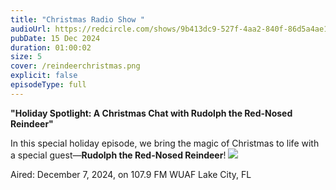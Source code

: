 ```yaml
---
title: "Christmas Radio Show "
audioUrl: https://redcircle.com/shows/9b413dc9-527f-4aa2-840f-86d5a4ae1391/episodes/5c886168-d1f5-40ab-92d7-8d56390d91a7
pubDate: 15 Dec 2024
duration: 01:00:02
size: 5
cover: /reindeerchristmas.png
explicit: false
episodeType: full
---
```

**"Holiday Spotlight: A Christmas Chat with Rudolph the Red-Nosed Reindeer"**

In this special holiday episode, we bring the magic of Christmas to life with a special guest—**Rudolph the Red-Nosed Reindeer**! ![](https://fonts.gstatic.com/s/e/notoemoji/15.1/1f98c/72.png)

Aired: December 7, 2024, on 107.9 FM WUAF Lake City, FL